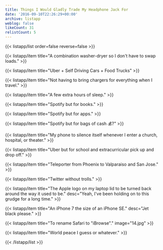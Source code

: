 ```yaml
---
title: Things I Would Gladly Trade My Headphone Jack For
date: '2016-09-10T22:26:29+00:00'
archive: listapp
weblog: false
likeCount: 31
relistCount: 5
---
```



{{< listapp/list order=false reverse=false >}}

   {{< listapp/item title="A combination washer-dryer so I don't have to swap loads." >}}

   {{< listapp/item title="Uber + Self Driving Cars + Food Trucks" >}}

   {{< listapp/item title="Not having to bring chargers for everything when I travel." >}}

   {{< listapp/item title="A few extra hours of sleep." >}}

   {{< listapp/item title="Spotify but for books." >}}

   {{< listapp/item title="Spotify but for apps." >}}

   {{< listapp/item title="Spotify but for bags of cash 💰?" >}}

   {{< listapp/item title="My phone to silence itself whenever I enter a church, hospital, or theater." >}}

   {{< listapp/item title="Uber but for school and extracurricular pick up and drop off." >}}

   {{< listapp/item title="Teleporter from Phoenix to Valparaiso and San Jose." >}}

   {{< listapp/item title="Twitter without trolls." >}}

   {{< listapp/item title="The Apple logo on my laptop lid to be turned back around the way it used to be."
      desc="Yeah, I've been holding on to this grudge for a long time." >}}

   {{< listapp/item title="An iPhone 7 the size of an iPhone SE."
      desc="Jet black please." >}}

   {{< listapp/item title="To rename Safari to \"iBrowse\"."
      image="14.jpg" >}}

   {{< listapp/item title="World peace I guess or whatever." >}}

{{< /listapp/list >}}
